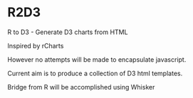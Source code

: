 R2D3
====

R to D3 - Generate D3 charts from HTML

Inspired by rCharts

However no attempts will be made to encapsulate javascript.

Current aim is to produce a collection of D3 html templates.

Bridge from R will be accomplished using Whisker
